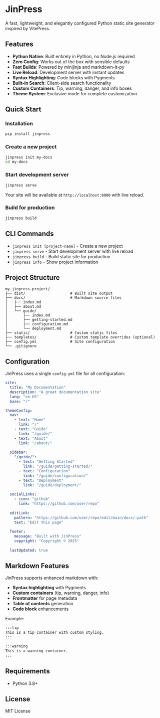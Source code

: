 # JinPress

A fast, lightweight, and elegantly configured Python static site generator inspired by VitePress.

## Features

- **Python Native**: Built entirely in Python, no Node.js required
- **Zero Config**: Works out of the box with sensible defaults
- **Fast Builds**: Powered by minijinja and markdown-it-py
- **Live Reload**: Development server with instant updates
- **Syntax Highlighting**: Code blocks with Pygments
- **Built-in Search**: Client-side search functionality
- **Custom Containers**: Tip, warning, danger, and info boxes
- **Theme System**: Exclusive mode for complete customization

## Quick Start

### Installation

```bash
pip install jinpress
```

### Create a new project

```bash
jinpress init my-docs
cd my-docs
```

### Start development server

```bash
jinpress serve
```

Your site will be available at `http://localhost:8000` with live reload.

### Build for production

```bash
jinpress build
```

## CLI Commands

- `jinpress init [project-name]` - Create a new project
- `jinpress serve` - Start development server with live reload
- `jinpress build` - Build static site for production
- `jinpress info` - Show project information

## Project Structure

```
my-jinpress-project/
├── dist/                    # Built site output
├── docs/                    # Markdown source files
│   ├── index.md
│   ├── about.md
│   └── guide/
│       ├── index.md
│       ├── getting-started.md
│       ├── configuration.md
│       └── deployment.md
├── static/                  # Custom static files
├── templates/               # Custom template overrides (optional)
├── config.yml               # Site configuration
└── .gitignore
```

## Configuration

JinPress uses a single `config.yml` file for all configuration:

```yaml
site:
  title: "My Documentation"
  description: "A great documentation site"
  lang: "en-US"
  base: "/"

themeConfig:
  nav:
    - text: "Home"
      link: "/"
    - text: "Guide"
      link: "/guide/"
    - text: "About"
      link: "/about/"
  
  sidebar:
    "/guide/":
      - text: "Getting Started"
        link: "/guide/getting-started/"
      - text: "Configuration"
        link: "/guide/configuration/"
      - text: "Deployment"
        link: "/guide/deployment/"
  
  socialLinks:
    - icon: "github"
      link: "https://github.com/user/repo"
  
  editLink:
    pattern: "https://github.com/user/repo/edit/main/docs/:path"
    text: "Edit this page"
  
  footer:
    message: "Built with JinPress"
    copyright: "Copyright © 2025"
  
  lastUpdated: true
```

## Markdown Features

JinPress supports enhanced markdown with:

- **Syntax highlighting** with Pygments
- **Custom containers** (tip, warning, danger, info)
- **Frontmatter** for page metadata
- **Table of contents** generation
- **Code block** enhancements

Example:

```markdown
:::tip
This is a tip container with custom styling.
:::

:::warning
This is a warning container.
:::
```

## Requirements

- Python 3.8+

## License

MIT License
